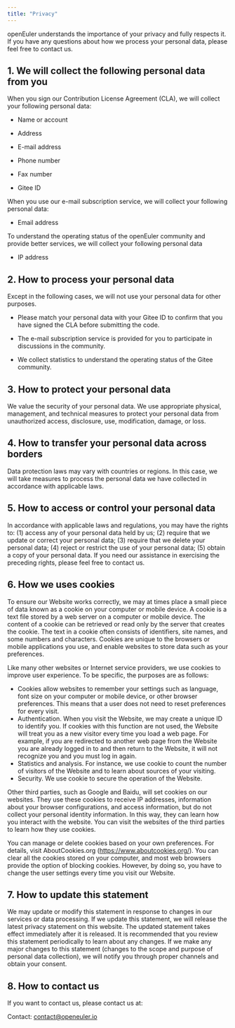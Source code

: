 ```yaml
---
title: "Privacy"
---
```

<ClientOnly>
  <common-banner
      :pc-src="'/img/security/privacy-banner.png'"
      :mobile-src="'/img/security/privacy-banner.png'"
      :inside-name="'PRIVACY POLICY'"
      outside-name="Privacy"
  ></common-banner>
</ClientOnly>
<div class="other markdown">

openEuler understands the importance of your privacy and fully respects it. If you have any questions about how we process your personal data, please feel free to contact us. 

## 1. We will collect the following personal data from you

When you sign our Contribution License Agreement (CLA), we will collect your following personal data: 

+ Name or account

+ Address

+ E-mail address

+ Phone number

+ Fax number

+ Gitee ID

When you use our e-mail subscription service, we will collect your following personal data:

+ Email address

To understand the operating status of the openEuler community and provide better services, we will collect your following personal data

+ IP address

## 2. How to process your personal data

Except in the following cases, we will not use your personal data for other purposes. 

+ Please match your personal data with your Gitee ID to confirm that you have signed the CLA before submitting the code. 

+ The e-mail subscription service is provided for you to participate in discussions in the community.

+ We collect statistics to understand the operating status of the Gitee community.

## 3. How to protect your personal data

We value the security of your personal data. We use appropriate physical, management, and technical measures to protect your personal data from unauthorized access, disclosure, use, modification, damage, or loss.

## 4. How to transfer your personal data across borders

Data protection laws may vary with countries or regions. In this case, we will take measures to process the personal data we have collected in accordance with applicable laws. 

## 5. How to access or control your personal data

In accordance with applicable laws and regulations, you may have the rights to: (1) access any of your personal data held by us; (2) require that we update or correct your personal data; (3) require that we delete your personal data; (4) reject or restrict the use of your personal data; (5) obtain a copy of your personal data. If you need our assistance in exercising the preceding rights, please feel free to contact us.

## 6. How we uses cookies

To ensure our Website works correctly, we may at times place a small piece of data known as a cookie on your computer or mobile device. A cookie is a text file stored by a web server on a computer or mobile device. The content of a cookie can be retrieved or read only by the server that creates the cookie. The text in a cookie often consists of identifiers, site names, and some numbers and characters. Cookies are unique to the browsers or mobile applications you use, and enable websites to store data such as your preferences.

Like many other websites or Internet service providers, we use cookies to improve user experience. To be specific, the purposes are as follows:

*  Cookies allow websites to remember your settings such as language, font size on your computer or mobile device, or other browser preferences. This means that a user does not need to reset preferences for every visit.
*  Authentication. When you visit the Website, we may create a unique ID to identify you. If cookies with this function are not used, the Website will treat you as a new visitor every time you load a web page. For example, if you are redirected to another web page from the Website you are already logged in to and then return to the Website, it will not recognize you and you must log in again.
*  Statistics and analysis. For instance, we use cookie to count the number of visitors of the Website and to learn about sources of your visiting.
*  Security. We use cookie to secure the operation of the Website.

Other third parties, such as Google and Baidu, will set cookies on our websites. They use these cookies to receive IP addresses, information about your browser configurations, and access information, but do not collect your personal identity information. In this way, they can learn how you interact with the website. You can visit the websites of the third parties to learn how they use cookies.

You can manage or delete cookies based on your own preferences. For details, visit AboutCookies.org (https://www.aboutcookies.org/). You can clear all the cookies stored on your computer, and most web browsers provide the option of blocking cookies. However, by doing so, you have to change the user settings every time you visit our Website.

## 7. How to update this statement

We may update or modify this statement in response to changes in our services or data processing. If we update this statement, we will release the latest privacy statement on this website. The updated statement takes effect immediately after it is released. It is recommended that you review this statement periodically to learn about any changes. If we make any major changes to this statement (changes to the scope and purpose of personal data collection), we will notify you through proper channels and obtain your consent.

## 8. How to contact us

If you want to contact us, please contact us at:

Contact: <contact@openeuler.io>

</div>